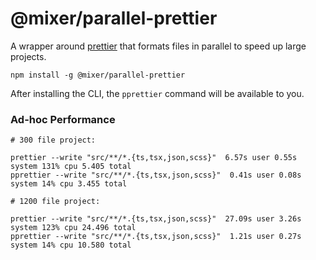 # @mixer/parallel-prettier

A wrapper around [prettier]() that formats files in parallel to speed up large projects.

```
npm install -g @mixer/parallel-prettier
```

After installing the CLI, the `pprettier` command will be available to you.

### Ad-hoc Performance

```
# 300 file project:

prettier --write "src/**/*.{ts,tsx,json,scss}"  6.57s user 0.55s system 131% cpu 5.405 total
pprettier --write "src/**/*.{ts,tsx,json,scss}"  0.41s user 0.08s system 14% cpu 3.455 total

# 1200 file project:

prettier --write "src/**/*.{ts,tsx,json,scss}"  27.09s user 3.26s system 123% cpu 24.496 total
pprettier --write "src/**/*.{ts,tsx,json,scss}"  1.21s user 0.27s system 14% cpu 10.580 total
```
